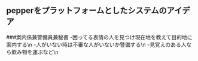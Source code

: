 ## pepperをプラットフォームとしたシステムのアイデア
###案内係兼警備員兼秘書
-困ってる表情の人を見つけ現在地を教えて目的地に案内する\n
-人がいない時は不審な人がいないか警備する\n
-見覚えのある人なら飲み物を運ぶなど\n
